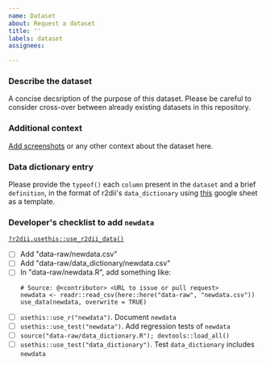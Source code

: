 ```yaml
---
name: Dataset
about: Request a dataset
title: ''
labels: dataset
assignees:

---
```


### Describe the dataset

A concise decsription of the purpose of this dataset. Please be careful to consider cross-over between already existing datasets in this repository. 

### Additional context

[Add screenshots](https://help.github.com/en/articles/file-attachments-on-issues-and-pull-requests) or any other context about the dataset here.

### Data dictionary entry

Please provide the `typeof()` each `column` present in the `dataset` and a brief `definition`, in the format of r2dii's `data_dictionary` using [this](https://docs.google.com/spreadsheets/d/1af4Q7gd7e-Msc7uyUbDEEfb04T_N_q1rzkhqKYSQeX4/edit?ts=5da860c1#gid=0) google sheet as a template. 

### Developer's checklist to add `newdata`

[`?r2dii.usethis::use_r2dii_data()`](https://2degreesinvesting.github.io/r2dii.usethis/reference/use_r2dii_data.html)

* [ ] Add "data-raw/newdata.csv" 
* [ ] Add "data-raw/data_dictionary/newdata.csv" 
* [ ] In "data-raw/newdata.R", add something like: 
  ```
  # Source: @<contributor> <URL to issue or pull request>
  newdata <- readr::read_csv(here::here("data-raw", "newdata.csv"))
  use_data(newdata, overwrite = TRUE)
  ```
* [ ] `usethis::use_r("newdata")`. Document `newdata` 
* [ ] `usethis::use_test("newdata")`. Add regression tests of `newdata` 
* [ ] `source("data-raw/data_dictionary.R"); devtools::load_all()` 
* [ ] `usethis::use_test("data_dictionary")`. Test `data_dictionary` includes `newdata` 
